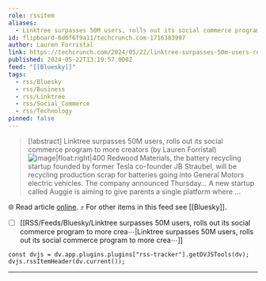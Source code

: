 ```yaml
---
role: rssitem
aliases:
  - Linktree surpasses 50M users, rolls out its social commerce program to more creators
id: flipboard-6d6f6f9a11/techcrunch.com-1716383997
author: Lauren Forristal
link: https://techcrunch.com/2024/05/22/linktree-surpasses-50m-users-rolls-out-beta-social-commerce-program/?eicker.news=
published: 2024-05-22T13:19:57.000Z
feed: "[[Bluesky]]"
tags:
  - rss/Bluesky
  - rss/Business
  - rss/Linktree
  - rss/Social_Commerce
  - rss/Technology
pinned: false
---
```


> [!abstract] Linktree surpasses 50M users, rolls out its social commerce program to more creators (by Lauren Forristal)
> ![image|float:right|400](https://ic-cdn.flipboard.com/techcrunch.com/7e8ca89da50410df713077858a681e2789455675/_xlarge.jpeg) Redwood Materials, the battery recycling startup founded by former Tesla co-founder JB Straubel, will be recycling production scrap for batteries going into General Motors electric vehicles. The company announced Thursday… A new startup called Auggie is aiming to give parents a single platform where …

🌐 Read article [online](https://techcrunch.com/2024/05/22/linktree-surpasses-50m-users-rolls-out-beta-social-commerce-program/?eicker.news=). ⤴ For other items in this feed see [[Bluesky]].

- [ ] [[RSS/Feeds/Bluesky/Linktree surpasses 50M users, rolls out its social commerce program to more crea⋯|Linktree surpasses 50M users, rolls out its social commerce program to more crea⋯]]

~~~dataviewjs
const dvjs = dv.app.plugins.plugins["rss-tracker"].getDVJSTools(dv);
dvjs.rssItemHeader(dv.current());
~~~

- - -

